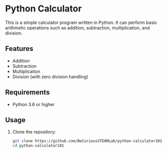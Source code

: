 # Python Calculator

This is a simple calculator program written in Python. It can perform basic arithmetic operations such as addition, subtraction, multiplication, and division.

## Features

- Addition
- Subtraction
- Multiplication
- Division (with zero division handling)

## Requirements

- Python 3.6 or higher

## Usage

1. Clone the repository:
   ```sh
   git clone https://github.com/BeCuriousSTEAMLab/python-calculator101.git
   cd python-calculator101
